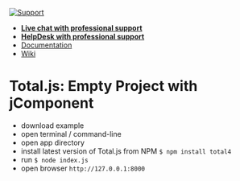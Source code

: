 [![Support](https://www.totaljs.com/img/button-support.png)](https://www.totaljs.com/support/)

- [__Live chat with professional support__](https://messenger.totaljs.com)
- [__HelpDesk with professional support__](https://helpdesk.totaljs.com)
- [Documentation](https://docs.totaljs.com)
- [Wiki](https://wiki.totaljs.com)

# Total.js: Empty Project with jComponent

- download example
- open terminal / command-line
- open app directory
- install latest version of Total.js from NPM `$ npm install total4`
- run `$ node index.js`
- open browser `http://127.0.0.1:8000`